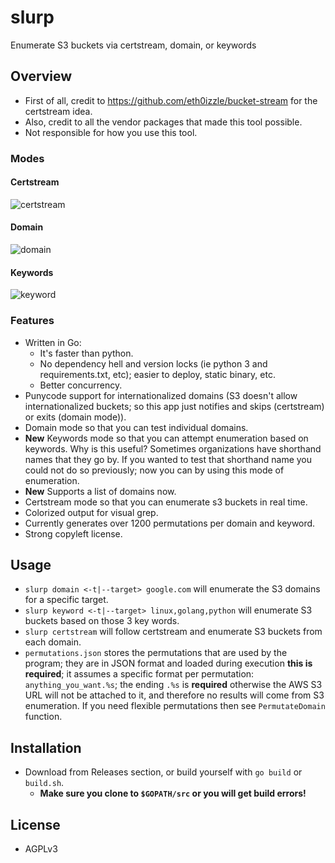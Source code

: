 # slurp
 Enumerate S3 buckets via certstream, domain, or keywords
 
## Overview
- First of all, credit to https://github.com/eth0izzle/bucket-stream for the certstream idea.
- Also, credit to all the vendor packages that made this tool possible.
- Not responsible for how you use this tool.

### Modes
#### Certstream
![certstream](https://i.imgur.com/6CzEg7p.png)

#### Domain
![domain](https://i.imgur.com/p2wCqxu.png)

#### Keywords
![keyword](https://i.imgur.com/beGyx7K.png)

### Features
- Written in Go:
    - It's faster than python.
    - No dependency hell and version locks (ie python 3 and requirements.txt, etc); easier to deploy, static binary, etc.
    - Better concurrency.
- Punycode support for internationalized domains (S3 doesn't allow internationalized buckets; so this app just notifies and skips (certstream) or exits (domain mode)).
- Domain mode so that you can test individual domains.
- **New** Keywords mode so that you can attempt enumeration based on keywords. Why is this useful? Sometimes organizations have shorthand names that they go by. If you wanted to test that shorthand name you could not do so previously; now you can by using this mode of enumeration.
- **New** Supports a list of domains now.
- Certstream mode so that you can enumerate s3 buckets in real time.
- Colorized output for visual grep.
- Currently generates over 1200 permutations per domain and keyword.
- Strong copyleft license.

## Usage
- `slurp domain <-t|--target> google.com` will enumerate the S3 domains for a specific target.
- `slurp keyword <-t|--target> linux,golang,python` will enumerate S3 buckets based on those 3 key words.
- `slurp certstream` will follow certstream and enumerate S3 buckets from each domain.
- `permutations.json` stores the permutations that are used by the program; they are in JSON format and loaded during execution **this is required**; it assumes a specific format per permutation: `anything_you_want.%s`; the ending `.%s` is **required** otherwise the AWS S3 URL will not be attached to it, and therefore no results will come from S3 enumeration. If you need flexible permutations then see `PermutateDomain` function.

## Installation
- Download from Releases section, or build yourself with `go build` or `build.sh`.
    - **Make sure you clone to `$GOPATH/src` or you will get build errors!**

## License
- AGPLv3
